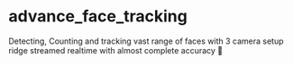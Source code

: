 # advance_face_tracking
Detecting, Counting and tracking vast range of faces with 3 camera setup ridge streamed realtime with almost complete accuracy 🥳
